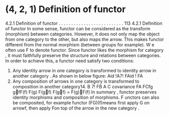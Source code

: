 # (4, 2, 1) Definition of functor

4.2.1 Definition of functor . . . . . . . . . . . . . . . . . . . . . . . . . . 113
4.2.1 Definition of functor
In some sense, functor can be considered as the transform (morphism) between categories.
However, it does not only map the object from one category to the other, but also maps
the arrow. This makes functor different from the normal morphism (between groups for
example).
W e often use F to denote functor. Since functor likes the morphism for category ,
it must faithfully preserve the structure and relations between categories. In order to
achieve this, a functor need satisfy two conditions:
1. Any identity arrow in one category is transformed to identity arrow in another
category . As shown in below figure:
Aid   !A7 ! FAid   ! FA
2. Any composition of arrows in one category is transformed to composition in another
category14.
B 7 ! FB
A C covariance FA FCfg
gfF(f) F(g)
F(gf)
F(gf) = F(g)F(f)
In summary , functor preserves identity morphisms and composition of morphisms.
F unctors can also be composited, for example functor (FG)(f)means first apply G on
arrowf, then apply Fon top of the arrow in the new category .

